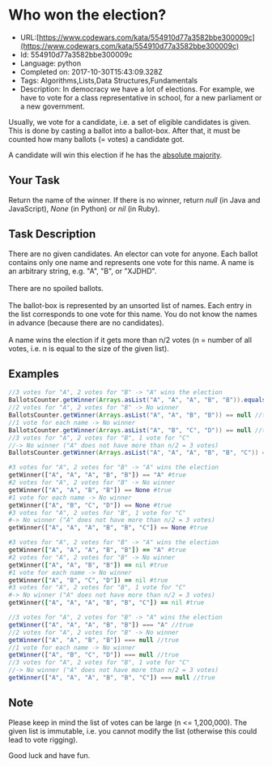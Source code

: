 # Who won the election?

 - URL:[https://www.codewars.com/kata/554910d77a3582bbe300009c](https://www.codewars.com/kata/554910d77a3582bbe300009c)
 - Id: 554910d77a3582bbe300009c
 - Language: python
 - Completed on: 2017-10-30T15:43:09.328Z
 - Tags: Algorithms,Lists,Data Structures,Fundamentals
 - Description:
In democracy we have a lot of elections. For example, we have to vote for a class representative in school, for a new parliament or a new government.

Usually, we vote for a candidate, i.e. a set of eligible candidates is given. This is done by casting a ballot into a ballot-box. After that, it must be counted how many ballots (= votes) a candidate got. 

A candidate will win this election if he has the <a href="https://en.wikipedia.org/wiki/Supermajority#Majority_of_the_entire_membership">absolute majority</a>.

<h2>Your Task</h2>
Return the name of the winner. If there is no winner, return <i>null</i> (in Java and JavaScript), <i>None</i> (in Python) or <i>nil</i> (in Ruby).

<h2>Task Description</h2>
There are no given candidates. An elector can vote for anyone. Each ballot contains only one name and represents one vote for this name. A name is an arbitrary string, e.g. "A", "B", or "XJDHD".<br>
<br>
There are no spoiled ballots.<br>
<br>
The ballot-box is represented by an unsorted list of names. Each entry in the list corresponds to one vote for this name. You do not know the names in advance (because there are no candidates).<br>
<br>
A name wins the election if it gets more than n/2 votes (n = number of all votes, i.e. n is equal to the size of the given list). 

<h2>Examples</h2>

```java
//3 votes for "A", 2 votes for "B" -> "A" wins the election
BallotsCounter.getWinner(Arrays.asList("A", "A", "A", "B", "B")).equals("A") //true
//2 votes for "A", 2 votes for "B" -> No winner
BallotsCounter.getWinner(Arrays.asList("A", "A", "B", "B")) == null //true
//1 vote for each name -> No winner
BallotsCounter.getWinner(Arrays.asList("A", "B", "C", "D")) == null //true
//3 votes for "A", 2 votes for "B", 1 vote for "C"  
//-> No winner ("A" does not have more than n/2 = 3 votes)
BallotsCounter.getWinner(Arrays.asList("A", "A", "A", "B", "B", "C")) == null //true
```
```python
#3 votes for "A", 2 votes for "B" -> "A" wins the election
getWinner(["A", "A", "A", "B", "B"]) == "A" #true
#2 votes for "A", 2 votes for "B" -> No winner
getWinner(["A", "A", "B", "B"]) == None #true
#1 vote for each name -> No winner
getWinner(["A", "B", "C", "D"]) == None #true
#3 votes for "A", 2 votes for "B", 1 vote for "C"  
#-> No winner ("A" does not have more than n/2 = 3 votes)
getWinner(["A", "A", "A", "B", "B", "C"]) == None #true
```
```ruby
#3 votes for "A", 2 votes for "B" -> "A" wins the election
getWinner(["A", "A", "A", "B", "B"]) == "A" #true
#2 votes for "A", 2 votes for "B" -> No winner
getWinner(["A", "A", "B", "B"]) == nil #true
#1 vote for each name -> No winner
getWinner(["A", "B", "C", "D"]) == nil #true
#3 votes for "A", 2 votes for "B", 1 vote for "C"  
#-> No winner ("A" does not have more than n/2 = 3 votes)
getWinner(["A", "A", "A", "B", "B", "C"]) == nil #true
```
```javascript
//3 votes for "A", 2 votes for "B" -> "A" wins the election
getWinner(["A", "A", "A", "B", "B"]) === "A" //true
//2 votes for "A", 2 votes for "B" -> No winner
getWinner(["A", "A", "B", "B"]) === null //true
//1 vote for each name -> No winner
getWinner(["A", "B", "C", "D"]) === null //true
//3 votes for "A", 2 votes for "B", 1 vote for "C"  
//-> No winner ("A" does not have more than n/2 = 3 votes)
getWinner(["A", "A", "A", "B", "B", "C"]) === null //true
```

<h2>Note</h2>
Please keep in mind the list of votes can be large (n <= 1,200,000). The given list is immutable, i.e. you cannot modify the list (otherwise this could lead to vote rigging).

Good luck and have fun.
